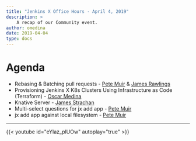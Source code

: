 ```yaml
---
title: "Jenkins X Office Hours - April 4, 2019"
description: >
    A recap of our Community event.
author: omedina
date: 2019-04-04
type: docs
---
```


# Agenda

- Rebasing & Batching pull requests - [Pete Muir](https://twitter.com/plmuir) & [James Rawlings](https://twitter.com/jdrawlings)
- Provisioning Jenkins X K8s Clusters Using Infrastructure as Code (Terraform) - [Oscar Medina](https://twitter.com/SharePointOscar)
- Knative Server - [James Strachan](https://twitter.com/jstrachan)
- Multi-select questions for jx add app - [Pete Muir](https://twitter.com/plmuir)
- jx add app against local filesystem - [Pete Muir](https://twitter.com/plmuir)

---


{{< youtube id="eYIaz_plUOw" autoplay="true" >}}